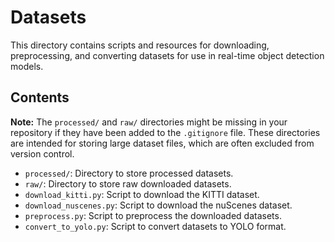 # Datasets

This directory contains scripts and resources for downloading, preprocessing, and converting datasets for use in real-time object detection models.

## Contents

**Note:** The `processed/` and `raw/` directories might be missing in your repository if they have been added to the `.gitignore` file. These directories are intended for storing large dataset files, which are often excluded from version control.

* `processed/`: Directory to store processed datasets.
* `raw/`: Directory to store raw downloaded datasets.
* `download_kitti.py`: Script to download the KITTI dataset.
* `download_nuscenes.py`: Script to download the nuScenes dataset.
* `preprocess.py`: Script to preprocess the downloaded datasets.
* `convert_to_yolo.py`: Script to convert datasets to YOLO format.
